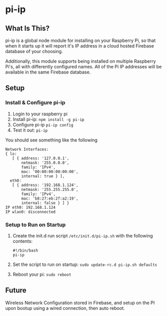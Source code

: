 # pi-ip

## What Is This?
pi-ip is a global node module for installing on your Raspberry Pi, so that when it starts up it will report it's IP address in a cloud hosted Firebase database of your choosing.

Additionally, this module supports being installed on multiple Raspberry Pi's, all with differently configured names.  All of the Pi IP addresses will be available in the same Firebase database.

## Setup

### Install & Configure pi-ip

1. Login to your raspberry pi
2. Install pi-ip: `npm install -g pi-ip`
3. Configure pi-ip `pi-ip config`
4. Test it out: `pi-ip`

You should see something like the following
```
Network Interfaces:
{ lo: 
   [ { address: '127.0.0.1',
       netmask: '255.0.0.0',
       family: 'IPv4',
       mac: '00:00:00:00:00:00',
       internal: true } ],
  eth0: 
   [ { address: '192.168.1.124',
       netmask: '255.255.255.0',
       family: 'IPv4',
       mac: 'b8:27:eb:2f:a2:19',
       internal: false } ] }
IP eth0: 192.168.1.124
IP wlan0: disconnected
```

### Setup to Run on Startup

1. Create the init.d run script `/etc/init.d/pi-ip.sh` with the following contents:

   ```
   #!/bin/bash
   pi-ip
   ```

2. Set the script to run on startup: `sudo update-rc.d pi-ip.sh defaults`
3. Reboot your pi: `sudo reboot`

## Future
Wireless Network Configuration stored in Firebase, and setup on the PI upon bootup using a wired connection, then auto reboot.

